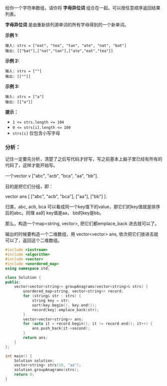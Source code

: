 给你一个字符串数组，请你将 **字母异位词** 组合在一起。可以按任意顺序返回结果列表。

**字母异位词** 是由重新排列源单词的所有字母得到的一个新单词。

 

**示例 1:**

```
输入: strs = ["eat", "tea", "tan", "ate", "nat", "bat"]
输出: [["bat"],["nat","tan"],["ate","eat","tea"]]
```

**示例 2:**

```
输入: strs = [""]
输出: [[""]]
```

**示例 3:**

```
输入: strs = ["a"]
输出: [["a"]]
```

 

**提示：**

- `1 <= strs.length <= 104`
- `0 <= strs[i].length <= 100`
- `strs[i]` 仅包含小写字母

### 分析：

记住一定要先分析，清楚了之后写代码才好写，写之前基本上脑子里已经有所有的代码了，这样才能开始写。

一个vector v ["abc", "acb", "bca", "aa", "bb"].

目的是把它们分组，即：

vector ans [ ["abc", "acb", "bca"], ["aa"], ["bb"] ].

归类，abc, acb, bca 可以看成同一个key值下的value，那它们的key值就是排序后的abc。同理 aa的 key值是aa， bb的key是bb。

那么，构造一个map<string, vector<string>>, 把它们都emplace_back 进去就可以了。

输出的时候要构造一个二维数组，用 vector<vector<string>> ans, 依次把它们放进去就可以了，返回这个二维数组。

```cpp
#include <iostream>
#include <algorithm>
#include <vector>
#include <unordered_map>
using namespace std;

class Solution {
public:
    vector<vector<string>> groupAnagrams(vector<string>& strs) {
        unordered_map<string, vector<string>> record;
        for (string& str : strs) {
            string key = str;
            sort(key.begin(), key.end());
            record[key].emplace_back(str);
        }
        vector<vector<string>> ans;
        for (auto it = record.begin(); it != record.end(); it++) {
            ans.push_back(it->second);
        }
        return ans;
    }
};

int main() {
    Solution solution;
    vector<string> strs(10, "aa");
    solution.groupAnagrams(strs);
    return 0;
}
```

